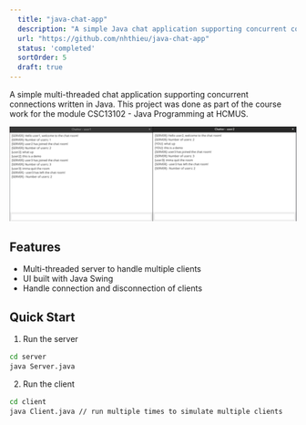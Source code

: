 ```yaml
---
  title: "java-chat-app"
  description: "A simple Java chat application supporting concurrent connections."
  url: "https://github.com/nhthieu/java-chat-app"
  status: 'completed'
  sortOrder: 5
  draft: true
---
```


A simple multi-threaded chat application supporting concurrent connections written in Java. This project was done as part of the course work for the module CSC13102 - Java Programming at HCMUS.

![thumbnail](../../assets/java-chatapp-1.png)

## Features

- Multi-threaded server to handle multiple clients
- UI built with Java Swing
- Handle connection and disconnection of clients

## Quick Start

1. Run the server

```bash
cd server
java Server.java
```

2. Run the client

```bash
cd client
java Client.java // run multiple times to simulate multiple clients
```
